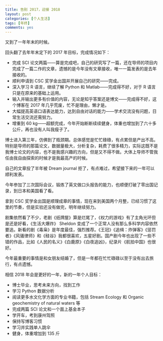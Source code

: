 ```yaml
---
title: 告别 2017，迎接 2018
layout: post
categories: [个人生活]
tags: [年终]
comments: yes
---
```


又到了一年年末的时候。

回头翻了去年年末定下的 2017 年目标，完成情况如下：

- 完成 SCI 论文两篇——算是完成吧，自己的研究写了一篇，还在导师的项目内完成了一篇二作的文章，遗憾的是今年没有文章接收，唯一一篇发表的是去年接收的。
- 顺利申请到 CSC 奖学金出国并开展自己的研究——完成。
- 深入学习 R 语言，继续了解 Python 和 Matlab——完成得不好，对于 R 语言只是在原来的基础上运用。
- 输入并输出更多有价值的内容，无论是知乎答案还是博文——完成得不好，这个博客在 2017 年几乎荒废，忙不是理由，懒才是。
- 大幅提高英语口语表达能力，达到自由对话的能力——学术交流没有问题，日常生活交流还需努力。
- 增重到 60 kg——超额完成，今年开始断断续续健身，体重也增加到了六十多公斤，再也没有人叫我瘦子了。

博士进入第三年，仿佛到了瓶颈期。总体感觉是忙忙碌碌，有点累但是产出不高。特别是导师的那篇论文，数据量极大，分析复杂，耗费了很多精力，实际这既不是我博士论文的内容，也不是我感兴趣的方向，但是又不得不做。大体上导师不管我任由我自由探索的时候才是我最高产的时候。

自己的文章投了半年被 Dream journal 拒了，有点难过，希望接下来的一年可以顺利发表。

今年参加了三次国际会议，锻炼了英文做口头报告的能力，也顺便打破了零出国记录，到日本和美国看了看。

拿到 CSC 奖学金出国是顺理成章的事情，现在来到美国两个月整，已经习惯了这里的节奏，但是实验还没有做完，明年继续努力。

剧集依然看了不少，老剧《纸牌屋》算是烂尾了，《权力的游戏》有了主角光环但是还是好看，《生活大爆炸》 Sheldon 变成了一个正常人没有那么多科学内容依然要追。新看的剧《毒枭》是年度最佳，强烈推荐。《王冠》《追缉：炸弹客》《惩罚者》《风骚律师》和《硅谷》我都很喜欢，五星好剧。国产剧今年也出现了一些不错的作品，比如《人民的名义》《白鹿原》《白夜追凶》，纪录片《航拍中国》也很好。

今年最重要的事情是和女朋友结婚了，但是一年都在忙忙碌碌以至于没有出去旅行，有点遗憾。

相信 2018 年会是更好的一年，新的一年个人目标：

- 博士毕业，思考未来方向，找到工作
- 学习 Python 数据分析
- 阅读更多水文化学方面的专业书籍，包括 Stream Ecology 和 Organic geochemistry of natural waters 等
- 完成两篇 SCI 论文和一个面上基金本子
- 学开车，考到康州驾照
- 保持写博客习惯
- 学习并实践单人跳伞
- 健身，体重增加到 135 斤